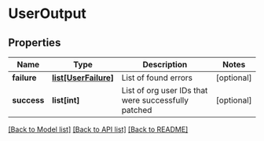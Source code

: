 # UserOutput

## Properties

Name | Type | Description | Notes
------------ | ------------- | ------------- | -------------
**failure** | [**list[UserFailure]**](UserFailure.md) | List of found errors | [optional] 
**success** | **list[int]** | List of org user IDs that were successfully patched | [optional] 

[[Back to Model list]](../README.md#documentation-for-models) [[Back to API list]](../README.md#documentation-for-api-endpoints) [[Back to README]](../README.md)


